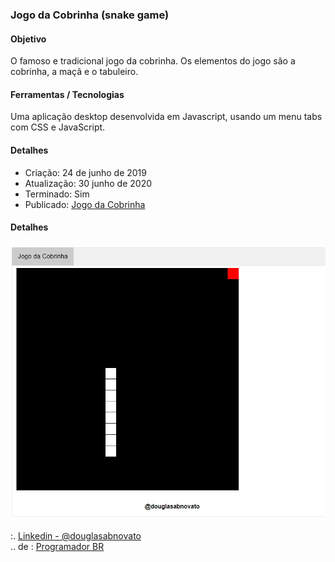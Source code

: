### Jogo da Cobrinha (snake game)

#### Objetivo

O famoso e tradicional jogo da cobrinha.
Os elementos do jogo são a cobrinha, a maçã e o tabuleiro.

#### Ferramentas / Tecnologias

Uma aplicação desktop desenvolvida em Javascript, usando um menu tabs com CSS e JavaScript.

#### Detalhes

- Criação: 24 de junho de 2019
- Atualização: 30 junho de 2020
- Terminado: Sim 
- Publicado: [Jogo da Cobrinha](https://douglasabnovato.github.io/snake-game/)

#### Detalhes

![Publica](/snake-game-1.jpg)

:. [Linkedin - @douglasabnovato](https://www.linkedin.com/in/douglasabnovato/)<br/>
.. de : [Programador BR](https://www.youtube.com/watch?v=Hua1OSXitdQ&list=WL&index=16&t=54s)

